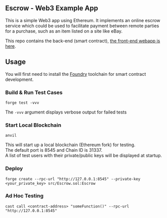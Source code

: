 ## Escrow - Web3 Example App
This is a simple Web3 app using Ethereum.  It implements an online escrow service which could be used to facilitate payment between remote parties for a purchase, such as an item listed on a site like eBay.  

This repo contains the back-end (smart contract), [the front-end webapp is here](https://github.com/fathomage/escrow-ui).

## Usage
You will first need to install the [Foundry](https://book.getfoundry.sh/getting-started/installation.html) toolchain for smart contract development.

### Build & Run Test Cases

```shell
forge test -vvv
```
The `-vvv` argument displays verbose output for failed tests

### Start Local Blockchain

```shell
anvil
```
This will start up a local blockchain (Ethereum fork) for testing.  
The default port is 8545 and Chain ID is 31337.  
A list of test users with their private/public keys will be displayed at startup.  

### Deploy

```shell
forge create --rpc-url "http://127.0.0.1:8545" --private-key <your_private_key> src/Escrow.sol:Escrow
```

### Ad Hoc Testing
```shell
cast call <contract-address> "someFunction()" --rpc-url "http://127.0.0.1:8545" 
```
